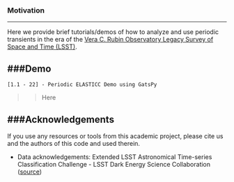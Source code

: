### Motivation
---
Here we provide brief tutorials/demos of how to analyze and use periodic transients in the era of the [Vera C. Rubin Observatory Legacy Survey of Space and Time (LSST)](https://www.lsst.org/).


###Demo
---
`[1.1 - 22] - Periodic ELASTICC Demo using GatsPy`
  >> Here 

###Acknowledgements
---
If you use any resources or tools from this academic project, please cite us and the authors of this code and used therein.

- Data acknowledgements: Extended LSST Astronomical Time-series Classification Challenge - LSST Dark Energy Science Collaboration ([source](https://portal.nersc.gov/cfs/lsst/DESC_TD_PUBLIC/ELASTICC/))
